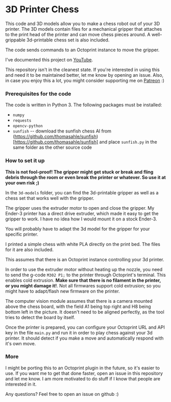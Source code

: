 # 3D Printer Chess

This code and 3D models allow you to make a chess robot out of your 3D printer. The 3D models contain files for a mechanical gripper that attaches to the print head of the printer and can move chess pieces around. A well-grippable 3d-printable chess set is also included.

The code sends commands to an Octoprint instance to move the gripper. 

I've documented this project on [YouTube](https://youtu.be/6b2As388-Ro). 

This repository isn't in the cleanest state. If you're interested in using this and need it to be maintained better, let me know by opening an issue. 
Also, in case you enjoy this a lot, you might consider supporting me on [Patreon](https://patreon.com/MatouMakes) :)

### Prerequisites for the code

The code is written in Python 3. The following packages must be installed:

* `numpy`
* `requests`
* `opencv-python`
* `sunfish` -- download the sunfish chess AI from (https://github.com/thomasahle/sunfish)[https://github.com/thomasahle/sunfish] and place `sunfish.py` in the same folder as the other source code


### How to set it up

**This is not fool-proof! The gripper might get stuck or break and fling debris through the room or even break the printer or whatever. So use it at your own risk ;)**

In the `3d-models` folder, you can find the 3d-printable gripper as well as a chess set that works well with the gripper. 

The gripper uses the extruder motor to open and close the gripper. My Ender-3 printer has a direct drive extruder, which made it easy to get the gripper to work. I have no idea how I would mount it on a stock Ender-3. 

You will probably have to adapt the 3d model for the gripper for your specific printer. 

I printed a simple chess with white PLA directly on the print bed. The files for it are also included. 

This assumes that there is an Octoprint instance controlling your 3d printer. 

In order to use the extruder motor without heating up the nozzle, you need to send the g-code `M302 P1;` to the printer through Octoprint's terminal. This enables cold extrusion. **Make sure that there is no filament in the printer, or you might damage it!**. Not all firmwares support cold extrusion; so you might have to adapt/flash new firmware on the printer. 

The computer vision module assumes that there is a camera mounted above the chess board, with the field A1 being top right and H8 being bottom left in the picture. It doesn't need to be aligned perfectly, as the tool tries to detect the board by itself. 

Once the printer is prepared, you can configure your Octoprint URL and API key in the file `main.py` and run it in order to play chess against your 3d printer. It should detect if you make a move and automatically respond with it's own move. 

### More

I might be porting this to an Octoprint plugin in the future, so it's easier to use. If you want me to get that done faster, open an issue in this repository and let me know. I am more motivated to do stuff if I know that people are interested in it. 

Any questions? Feel free to open an issue on github :)
